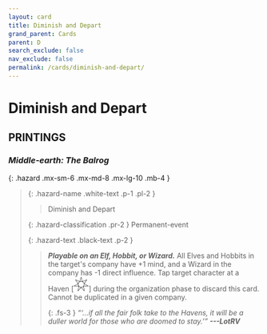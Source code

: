 ```yaml
---
layout: card
title: Diminish and Depart
grand_parent: Cards
parent: D
search_exclude: false
nav_exclude: false
permalink: /cards/diminish-and-depart/
---
```


# Diminish and Depart


## PRINTINGS


### _Middle-earth: The Balrog_

{: .hazard .mx-sm-6 .mx-md-8 .mx-lg-10 .mb-4 }
> {: .hazard-name .white-text .p-1 .pl-2 }
> > <div class="hazard-mp"></div>
> > <div class="card-name">Diminish and Depart</div>
>
> {: .hazard-classification .pr-2 }
> Permanent-event
>
> {: .hazard-text .black-text .p-2 }
> > ***Playable on an Elf, Hobbit, or Wizard.*** All Elves and Hobbits in the target's company have +1 mind, and a Wizard in the company has -1 direct influence. Tap target character at a Haven <nobr>[<img src="/assets/images/free-haven.svg">]</nobr> during the organization phase to discard this card. Cannot be duplicated in a given company. 
> > 
> > {: .fs-3 } 
> > _“‘...if all the fair folk take to the Havens, it will be a duller world for those who are doomed to stay.’”_ ***---&#65279;LotRV*** 
>
